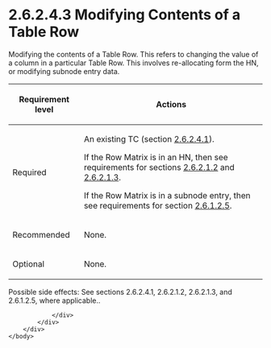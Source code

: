 <html dir="LTR" xmlns:mshelp="http://msdn.microsoft.com/mshelp" xmlns:ddue="http://ddue.schemas.microsoft.com/authoring/2003/5" xmlns:xlink="http://www.w3.org/1999/xlink" xmlns:tool="http://www.microsoft.com/tooltip">
    <head>
        <meta http-equiv="Content-Type" content="text/html; CHARSET=utf-8"></meta>
        <meta name="save" content="history"></meta>
        <title>2.6.2.4.3 Modifying Contents of a Table Row</title>
        <xml>
            <mshelp:toctitle title="2.6.2.4.3 Modifying Contents of a Table Row"></mshelp:toctitle>
            <mshelp:rltitle title="[MS-PST]: Modifying Contents of a Table Row"></mshelp:rltitle>
            <mshelp:keyword index="A" term="c3de6cd5-8bf4-415d-b854-2c1bc6c36488"></mshelp:keyword>
            <mshelp:attr name="DCSext.ContentType" value="open specification"></mshelp:attr>
            <mshelp:attr name="AssetID" value="c3de6cd5-8bf4-415d-b854-2c1bc6c36488"></mshelp:attr>
            <mshelp:attr name="TopicType" value="kbRef"></mshelp:attr>
            <mshelp:attr name="DCSext.Title" value="[MS-PST]: Modifying Contents of a Table Row" />
        </xml>
    </head>
    <body>
        <div id="header">
            <h1 class="heading">2.6.2.4.3 Modifying Contents of a Table Row</h1>
        </div>
        <div id="mainSection">
            <div id="mainBody">
                <div id="allHistory" class="saveHistory"></div>
                <div id="sectionSection0" class="section" name="collapseableSection">
                    

<p>Modifying the contents of a Table Row. This refers to
changing the value of a column in a particular Table Row. This involves
re-allocating form the HN, or modifying subnode entry data.</p>

<table>
 <thead>
  <tr>
   <th>
   <p>Requirement level</p>
   </th>
   <th>
   <p><b><span>Actions</span></b></p>
   </th>
  </tr>
 </thead>
 <tr>
  <td>
  <p>Required</p>
  </td>
  <td>
  <p>An existing TC (section <a href="a3cafcd6-454a-46b4-a122-ebbda9ae56fb.htm">2.6.2.4.1</a>).</p>
  <p>If the Row Matrix is in an HN, then see requirements
  for sections <a href="5b30032e-8cbc-4f03-a6bd-c21a7f1c54ea.htm">2.6.2.1.2</a>
  and <a href="f774eb0a-f6d7-4240-b515-3213bd9c5c40.htm">2.6.2.1.3</a>.</p>
  <p>If the Row Matrix is in a subnode entry, then see
  requirements for section <a href="0ef88344-1236-4d5d-9969-e421e501737c.htm">2.6.1.2.5</a>.</p>
  </td>
 </tr>
 <tr>
  <td>
  <p>Recommended</p>
  </td>
  <td>
  <p>None.</p>
  </td>
 </tr>
 <tr>
  <td>
  <p>Optional</p>
  </td>
  <td>
  <p>None.</p>
  </td>
 </tr>
</table>

<p>Possible side effects: See sections 2.6.2.4.1, 2.6.2.1.2,
2.6.2.1.3, and 2.6.1.2.5, where applicable..</p>


                </div>
            </div>
        </div>
    </body>
</html>